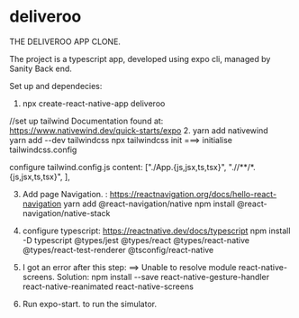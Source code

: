# deliveroo

THE DELIVEROO APP CLONE.

The project is a typescript app, developed using expo cli, managed by Sanity Back end.

Set up and dependecies:
1. npx create-react-native-app deliveroo

//set up tailwind
Documentation found at: https://www.nativewind.dev/quick-starts/expo
2. yarn add nativewind                       
   yarn add --dev tailwindcss
npx tailwindcss init  ===> initialise tailwindcss.config

configure tailwind.config.js
  content: ["./App.{js,jsx,ts,tsx}",
    "./<custome-folder>/**/*.{js,jsx,ts,tsx}",
  ],

3. Add page Navigation. : https://reactnavigation.org/docs/hello-react-navigation
 yarn add @react-navigation/native 
 npm install @react-navigation/native-stack
 
 4. configure typescript: https://reactnative.dev/docs/typescript
 npm install -D typescript @types/jest @types/react @types/react-native @types/react-test-renderer @tsconfig/react-native
   
 5. I got an error after this step: ==> Unable to resolve module react-native-screens.
 Solution:
 npm install --save react-native-gesture-handler react-native-reanimated react-native-screens
   
 6. Run expo-start. to run the simulator.


